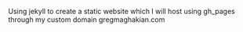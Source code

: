 Using jekyll to create a static website which I will host using gh_pages through my custom domain gregmaghakian.com